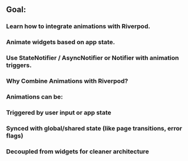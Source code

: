## Goal:

### Learn how to integrate animations with Riverpod.

### Animate widgets based on app state.

### Use StateNotifier / AsyncNotifier or Notifier with animation triggers.

### Why Combine Animations with Riverpod?

### Animations can be:

### Triggered by user input or app state

### Synced with global/shared state (like page transitions, error flags)

### Decoupled from widgets for cleaner architecture
